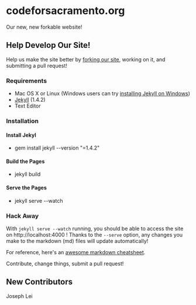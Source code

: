 codeforsacramento.org
=====================

Our new, new forkable website!

Help Develop Our Site!
-----------------------

Help us make the site better by [forking our site](https://help.github.com/articles/fork-a-repo/), working on it, and submitting a pull request!

### Requirements
* Mac OS X or Linux (Windows users can try [installing Jekyll on Windows](http://jekyllrb.com/docs/windows/))
* [Jekyll](http://jekyllrb.com) (1.4.2)
* Text Editor

### Installation

#### Install Jekyl
* gem install jekyll --version "=1.4.2"

#### Build the Pages
* jekyll build

#### Serve the Pages
* jekyll serve --watch

### Hack Away

With `jekyll serve --watch` running, you should be able to access the site on http://localhost:4000 ! Thanks to the `--serve` option, any changes you make to the markdown (md) files will update automatically! 

For reference, here's an [awesome markdown cheatsheet](https://github.com/adam-p/markdown-here/wiki/Markdown-Cheatsheet).

Contribute, change things, submit a pull request! 

## New Contributors
Joseph Lei

